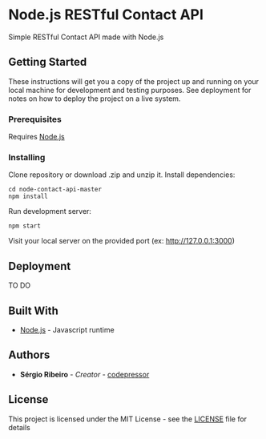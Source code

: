 # Node.js RESTful Contact API

Simple RESTful Contact API made with Node.js

## Getting Started

These instructions will get you a copy of the project up and running on your local machine for development and testing purposes. See deployment for notes on how to deploy the project on a live system.

### Prerequisites

Requires [Node.js](https://nodejs.org/)

### Installing

Clone repository or download .zip and unzip it. Install dependencies:

```
cd node-contact-api-master
npm install
```

Run development server:

```
npm start
```

Visit your local server on the provided port (ex: http://127.0.0.1:3000)

## Deployment

TO DO

## Built With

* [Node.js](https://nodejs.org) - Javascript runtime

## Authors

* **Sérgio Ribeiro** - *Creator* - [codepressor](https://codepressor.com/)

## License

This project is licensed under the MIT License - see the [LICENSE](LICENSE) file for details

